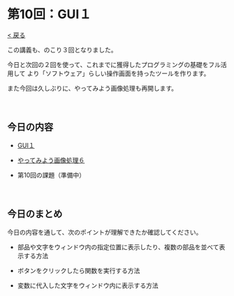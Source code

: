 # 第10回：GUI１

[< 戻る](../)



この講義も、のこり３回となりました。

今日と次回の２回を使って、これまでに獲得したプログラミングの基礎をフル活用して
より「ソフトウェア」らしい操作画面を持ったツールを作ります。

また今回は久しぶりに、やってみよう画像処理も再開します。

　


## 今日の内容

- [GUI１](gui1/)

- [やってみよう画像処理６](try6/)

- 第10回の課題（準備中）

　

## 今日のまとめ

今日の内容を通して、次のポイントが理解できたか確認してください。

- 部品や文字をウィンドウ内の指定位置に表示したり、複数の部品を並べて表示する方法

- ボタンをクリックしたら関数を実行する方法

- 変数に代入した文字をウィンドウ内に表示する方法
